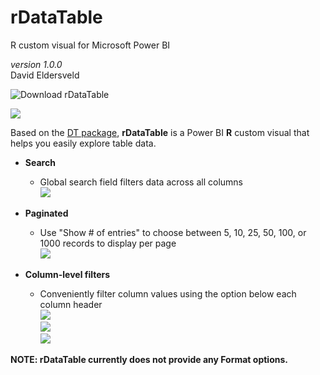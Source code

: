 # rDataTable  

R custom visual for Microsoft Power BI  

*version 1.0.0*  
David Eldersveld  

![**Download rDataTable**](https://github.com/deldersveld/rDataTable/raw/master/dist/rDataTable-1.0.0.pbiviz)
 

![](https://github.com/deldersveld/rDataTable/raw/master/images/rDataTable.PNG)

Based on the [DT package](https://rstudio.github.io/DT/), **rDataTable** is a Power BI **R** custom visual that helps you easily explore table data.  

* **Search** 
  * Global search field filters data across all columns  
  ![](https://github.com/deldersveld/rDataTable/raw/master/images/GlobalSearch.PNG)  
  
* **Paginated**
  * Use "Show # of entries" to choose between 5, 10, 25, 50, 100, or 1000 records to display per page  
  ![](https://github.com/deldersveld/rDataTable/raw/master/images/ShowEntries.PNG)  
  
* **Column-level filters**
  * Conveniently filter column values using the option below each column header  
  ![](https://github.com/deldersveld/rDataTable/raw/master/images/ColumnFilters1.PNG)  
  ![](https://github.com/deldersveld/rDataTable/raw/master/images/ColumnFilters2.PNG)  
  ![](https://github.com/deldersveld/rDataTable/raw/master/images/ColumnFilters3.PNG)  

**NOTE: rDataTable currently does not provide any Format options.**
